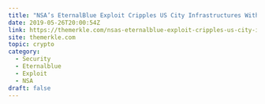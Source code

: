 ```yaml
---
title: "NSA’s EternalBlue Exploit Cripples US City Infrastructures With Ease"
date: 2019-05-26T20:00:54Z
link: https://themerkle.com/nsas-eternalblue-exploit-cripples-us-city-infrastructures-with-ease/?utm_medium=RSS&utm_source=hune
site: themerkle.com
topic: crypto
category:
  - Security
  - Eternalblue
  - Exploit
  - NSA
draft: false
---
```

